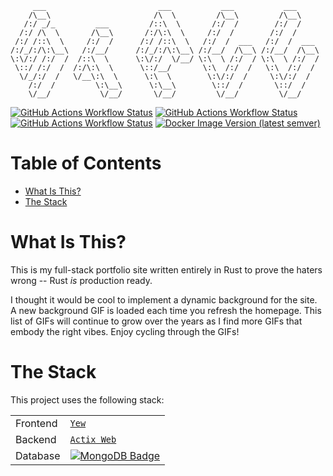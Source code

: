         ___                         ___           ___           ___
        /\__\                       /\  \         /\__\         /\__\
       /:/ _/_         ___         /::\  \       /:/  /        /:/  /
      /:/ /\  \       /\__\       /:/\:\  \     /:/  /        /:/  /
     /:/ /::\  \     /:/  /      /:/ /::\  \   /:/  /  ___   /:/  /  ___
    /:/_/:/\:\__\   /:/__/      /:/_/:/\:\__\ /:/__/  /\__\ /:/__/  /\__\
    \:\/:/ /:/  /  /::\  \      \:\/:/  \/__/ \:\  \ /:/  / \:\  \ /:/  /
     \::/ /:/  /  /:/\:\  \      \::/__/       \:\  /:/  /   \:\  /:/  /
      \/_/:/  /   \/__\:\  \      \:\  \        \:\/:/  /     \:\/:/  /
        /:/  /         \:\__\      \:\__\        \::/  /       \::/  /
        \/__/           \/__/       \/__/         \/__/         \/__/

[![GitHub Actions Workflow Status](https://img.shields.io/github/actions/workflow/status/JosephLai241/stacc/deploy.yml?logo=github%20actions&label=Deploy)](https://github.com/JosephLai241/stacc/actions/workflows/deploy.yml)
[![GitHub Actions Workflow Status](https://img.shields.io/github/actions/workflow/status/JosephLai241/stacc/rust.yml?logo=rust&logoColor=orange&label=Rust%20code%20checks)](https://github.com/JosephLai241/stacc/actions/workflows/rust.yml)
[![GitHub Actions Workflow Status](https://img.shields.io/github/actions/workflow/status/JosephLai241/stacc/prettier.yml?logo=prettier&label=Prettier)](https://github.com/JosephLai241/stacc/actions/workflows/prettier.yml)
[![Docker Image Version (latest semver)](https://img.shields.io/docker/v/jlai241/stacc-api?logo=docker&label=Docker%20version)](https://hub.docker.com/repository/docker/jlai241/stacc-api/general)

# Table of Contents

- [What Is This?](#what-is-this)
- [The Stack](#the-stack)

# What Is This?

This is my full-stack portfolio site written entirely in Rust to prove the haters wrong -- Rust _is_ production ready.

I thought it would be cool to implement a dynamic background for the site. A new background GIF is loaded each time you refresh the homepage. This list of GIFs will continue to grow over the years as I find more GIFs that embody the right vibes. Enjoy cycling through the GIFs!

# The Stack

This project uses the following stack:

|          |                                                                                                                           |
| -------- | ------------------------------------------------------------------------------------------------------------------------- |
| Frontend | [`Yew`][yew]                                                                                                              |
| Backend  | [`Actix Web`][actix web]                                                                                                  |
| Database | [![MongoDB Badge](https://img.shields.io/badge/MongoDB-4EA94B?style=for-the-badge&logo=mongodb&logoColor=white)][mongodb] |

[yew]: https://yew.rs/
[actix web]: https://actix.rs/
[mongodb]: https://www.mongodb.com/

